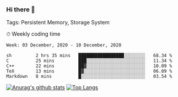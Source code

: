 ### Hi there 👋

Tags: Persistent Memory, Storage System

<!--

[![Anurag's github stats](https://github-readme-stats.vercel.app/api?username=wwyf)](https://github.com/anuraghazra/github-readme-stats)

[![Anurag's github stats](https://github-readme-stats.vercel.app/api?username=wwyf&count_private=true)](https://github.com/anuraghazra/github-readme-stats)


[![Top Langs](https://github-readme-stats.vercel.app/api/top-langs/?username=wwyf&count_private=true&&hide=jupyter%20notebook,html)](https://github.com/anuraghazra/github-readme-stats)



-->


⏱ Weekly coding time

<!--START_SECTION:waka-->
```text
Week: 03 December, 2020 - 10 December, 2020

sh         2 hrs 35 mins   █████████████████░░░░░░░░   68.34 % 
C          25 mins         ███░░░░░░░░░░░░░░░░░░░░░░   11.34 % 
C++        22 mins         ██▓░░░░░░░░░░░░░░░░░░░░░░   10.09 % 
TeX        13 mins         █▓░░░░░░░░░░░░░░░░░░░░░░░   06.09 % 
Markdown   8 mins          █░░░░░░░░░░░░░░░░░░░░░░░░   03.54 % 
```
<!--END_SECTION:waka-->



[![Anurag's github stats](https://github-readme-stats.vercel.app/api?username=wwyf&count_private=true&show_icons=true&hide_border=true)](https://github.com/anuraghazra/github-readme-stats) [![Top Langs](https://github-readme-stats.vercel.app/api/top-langs/?username=wwyf&count_private=true&hide=jupyter%20notebook,html&langs_count=10&layout=compact&hide_border=true)](https://github.com/anuraghazra/github-readme-stats)

<!--

[![willianrod's wakatime stats](https://github-readme-stats.vercel.app/api/wakatime?username=wwyf)](https://github.com/anuraghazra/github-readme-stats)


-->
